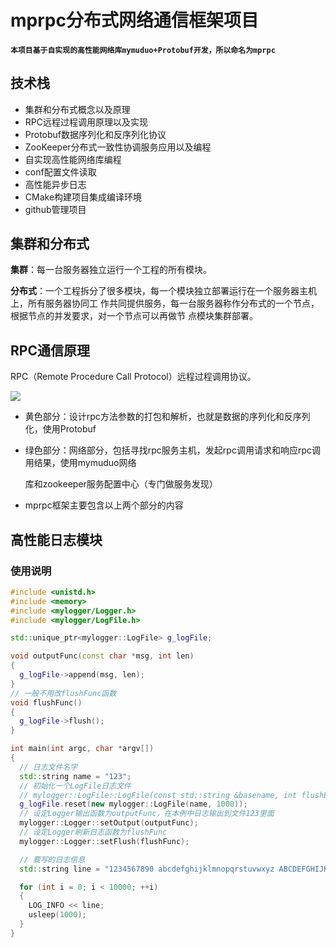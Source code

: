 # mprpc分布式网络通信框架项目

#### `本项目基于自实现的高性能网络库mymuduo+Protobuf开发，所以命名为mprpc`

## 技术栈

- 集群和分布式概念以及原理
- RPC远程过程调用原理以及实现
- Protobuf数据序列化和反序列化协议
- ZooKeeper分布式一致性协调服务应用以及编程
- 自实现高性能网络库编程
- conf配置文件读取
- 高性能异步日志
- CMake构建项目集成编译环境
- github管理项目

## 集群和分布式

**集群**：每一台服务器独立运行一个工程的所有模块。

**分布式**：一个工程拆分了很多模块，每一个模块独立部署运行在一个服务器主机上，所有服务器协同工
作共同提供服务，每一台服务器称作分布式的一个节点，根据节点的并发要求，对一个节点可以再做节
点模块集群部署。

## RPC通信原理

RPC（Remote Procedure Call Protocol）远程过程调用协议。

![](/home/liuchen/图片/RPC通信原理.png)

- 黄色部分：设计rpc方法参数的打包和解析，也就是数据的序列化和反序列化，使用Protobuf

- 绿色部分：网络部分，包括寻找rpc服务主机，发起rpc调用请求和响应rpc调用结果，使用mymuduo网络

  库和zookeeper服务配置中心（专门做服务发现）

- mprpc框架主要包含以上两个部分的内容

## 高性能日志模块

### 使用说明

```C++
#include <unistd.h>
#include <memory>
#include <mylogger/Logger.h>
#include <mylogger/LogFile.h>

std::unique_ptr<mylogger::LogFile> g_logFile;

void outputFunc(const char *msg, int len)
{
  g_logFile->append(msg, len);
}
// 一般不用改flushFunc函数
void flushFunc()
{
  g_logFile->flush();
}

int main(int argc, char *argv[])
{
  // 日志文件名字
  std::string name = "123";
  // 初始化一个LogFile日志文件
  // mylogger::LogFile::LogFile(const std::string &basename, int flushEveryN = 1024)
  g_logFile.reset(new mylogger::LogFile(name, 1000));
  // 设定Logger输出函数为outputFunc，在本例中日志输出到文件123里面
  mylogger::Logger::setOutput(outputFunc);
  // 设定Logger刷新日志函数为flushFunc
  mylogger::Logger::setFlush(flushFunc);

  // 要写的日志信息
  std::string line = "1234567890 abcdefghijklmnopqrstuvwxyz ABCDEFGHIJKLMNOPQRSTUVWXYZ ";

  for (int i = 0; i < 10000; ++i)
  {
    LOG_INFO << line;
    usleep(1000);
  }
}
```

